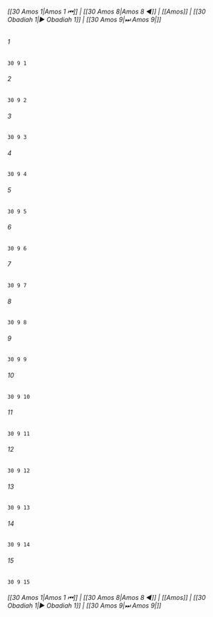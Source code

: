 
###### [[30 Amos 1|Amos 1 ⏮]] | [[30 Amos 8|Amos 8 ◀]] | [[Amos]] | [[30 Obadiah 1|▶ Obadiah 1]] | [[30 Amos 9|⏭ Amos 9|]]

###### 1
``` verse
30 9 1 
```
###### 2
``` verse
30 9 2 
```
###### 3
``` verse
30 9 3 
```
###### 4
``` verse
30 9 4 
```
###### 5
``` verse
30 9 5 
```
###### 6
``` verse
30 9 6 
```
###### 7
``` verse
30 9 7 
```
###### 8
``` verse
30 9 8 
```
###### 9
``` verse
30 9 9 
```
###### 10
``` verse
30 9 10 
```
###### 11
``` verse
30 9 11 
```
###### 12
``` verse
30 9 12 
```
###### 13
``` verse
30 9 13 
```
###### 14
``` verse
30 9 14 
```
###### 15
``` verse
30 9 15 
```

###### [[30 Amos 1|Amos 1 ⏮]] | [[30 Amos 8|Amos 8 ◀]] | [[Amos]] | [[30 Obadiah 1|▶ Obadiah 1]] | [[30 Amos 9|⏭ Amos 9|]]

